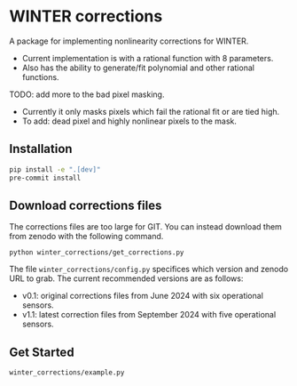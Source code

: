# WINTER corrections

A package for implementing nonlinearity corrections for WINTER.
- Current implementation is with a rational function with 8 parameters.
- Also has the ability to generate/fit polynomial and other rational functions.

TODO: add more to the bad pixel masking. 
- Currently it only masks pixels which fail the rational fit or are tied high.
- To add: dead pixel and highly nonlinear pixels to the mask.

## Installation

```bash
pip install -e ".[dev]"
pre-commit install
```

## Download corrections files
The corrections files are too large for GIT. You can instead download them from zenodo with the following command.

```
python winter_corrections/get_corrections.py
```

The file `winter_corrections/config.py` specifices which version and zenodo URL to grab. The current recommended versions are as follows:
- v0.1: original corrections files from June 2024 with six operational sensors. 
- v1.1: latest correction files from September 2024 with five operational sensors.

## Get Started
```
winter_corrections/example.py
```
